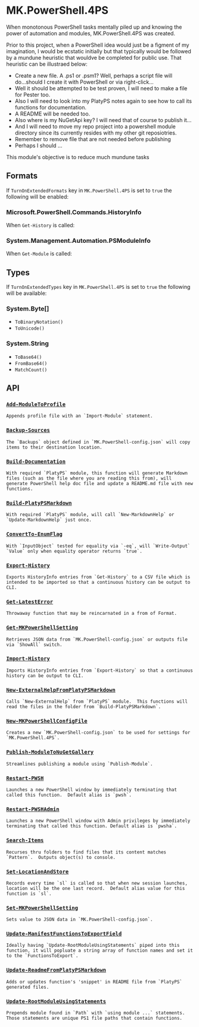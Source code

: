 # MK.PowerShell.4PS

When monotonous PowerShell tasks mentally piled up and knowing the power of automation and modules, MK.PowerShell.4PS was created.

Prior to this project, when a PowerShell idea would just be a figment of my imagination, I would be ecstatic initially but that typically would be followed by a mundune heuristic that wouldve be completed for public use. That heuristic can be illustraed below:

* Create a new file. A .ps1 or .psm1? Well, perhaps a script file will do...should I create it with PowerShell or via right-click...
* Well it should be attempted to be test proven, I will need to make a file for Pester too.
* Also I will need to look into my PlatyPS notes again to see how to call its functions for documentation.
* A README will be needed too.
* Also where is my NuGetApi key?  I will need that of course to publish it...
* And I will need to move my repo project into a powershell module directory since its currently resides with my other git reposiotries.
* Remember to remove file that are not needed before publishing
* Perhaps I should ...

This module's objective is to reduce much mundune tasks 

## Formats

If `TurnOnExtendedFormats` key in `MK.PowerShell.4PS` is set to `true` the following will be enabled:

### Microsoft.PowerShell.Commands.HistoryInfo

When `Get-History` is called:

### System.Management.Automation.PSModuleInfo

When `Get-Module` is called:

## Types

If `TurnOnExtendedTypes` key in `MK.PowerShell.4PS` is set to `true` the following will be available:

### System.Byte[]

* `ToBinaryNotation()`
* `ToUnicode()`

### System.String

* `ToBase64()`
* `FromBase64()`
* `MatchCount()`

## API

### [`Add-ModuleToProfile`](https://github.com/marckassay/MK.PowerShell.4PS/blob/master/docs/Add-ModuleToProfile.md)

    Appends profile file with an `Import-Module` statement. 

### [`Backup-Sources`](https://github.com/marckassay/MK.PowerShell.4PS/blob/master/docs/Backup-Sources.md)

    The `Backups` object defined in `MK.PowerShell-config.json` will copy items to their destination location. 

### [`Build-Documentation`](https://github.com/marckassay/MK.PowerShell.4PS/blob/master/docs/Build-Documentation.md)

    With required `PlatyPS` module, this function will generate Markdown files (such as the file where you are reading this from), will generate PowerShell help doc file and update a README.md file with new functions. 

### [`Build-PlatyPSMarkdown`](https://github.com/marckassay/MK.PowerShell.4PS/blob/master/docs/Build-PlatyPSMarkdown.md)

    With required `PlatyPS` module, will call `New-MarkdownHelp` or `Update-MarkdownHelp` just once. 

### [`ConvertTo-EnumFlag`](https://github.com/marckassay/MK.PowerShell.4PS/blob/master/docs/ConvertTo-EnumFlag.md)

    With `InputObject` tested for equality via `-eq`, will `Write-Output` `Value` only when equality operator returns `true`. 

### [`Export-History`](https://github.com/marckassay/MK.PowerShell.4PS/blob/master/docs/Export-History.md)

    Exports HistoryInfo entries from `Get-History` to a CSV file which is intended to be imported so that a continuous history can be output to CLI. 

### [`Get-LatestError`](https://github.com/marckassay/MK.PowerShell.4PS/blob/master/docs/Get-LatestError.md)

    Throwaway function that may be reincarnated in a from of Format. 

### [`Get-MKPowerShellSetting`](https://github.com/marckassay/MK.PowerShell.4PS/blob/master/docs/Get-MKPowerShellSetting.md)

    Retrieves JSON data from `MK.PowerShell-config.json` or outputs file via `ShowAll` switch. 

### [`Import-History`](https://github.com/marckassay/MK.PowerShell.4PS/blob/master/docs/Import-History.md)

    Imports HistoryInfo entries from `Export-History` so that a continuous history can be output to CLI. 

### [`New-ExternalHelpFromPlatyPSMarkdown`](https://github.com/marckassay/MK.PowerShell.4PS/blob/master/docs/New-ExternalHelpFromPlatyPSMarkdown.md)

    Calls `New-ExternalHelp` from `PlatyPS` module.  This functions will read the files in the folder from `Build-PlatyPSMarkdown`. 

### [`New-MKPowerShellConfigFile`](https://github.com/marckassay/MK.PowerShell.4PS/blob/master/docs/New-MKPowerShellConfigFile.md)

    Creates a new `MK.PowerShell-config.json` to be used for settings for `MK.PowerShell.4PS`. 

### [`Publish-ModuleToNuGetGallery`](https://github.com/marckassay/MK.PowerShell.4PS/blob/master/docs/Publish-ModuleToNuGetGallery.md)

    Streamlines publishing a module using `Publish-Module`. 

### [`Restart-PWSH`](https://github.com/marckassay/MK.PowerShell.4PS/blob/master/docs/Restart-PWSH.md)

    Launches a new PowerShell window by immediately terminating that called this function.  Default alias is `pwsh`. 

### [`Restart-PWSHAdmin`](https://github.com/marckassay/MK.PowerShell.4PS/blob/master/docs/Restart-PWSHAdmin.md)

    Launches a new PowerShell window with Admin privileges by immediately terminating that called this function. Default alias is `pwsha`. 

### [`Search-Items`](https://github.com/marckassay/MK.PowerShell.4PS/blob/master/docs/Search-Items.md)

    Recurses thru folders to find files that its content matches `Pattern`.  Outputs object(s) to console. 

### [`Set-LocationAndStore`](https://github.com/marckassay/MK.PowerShell.4PS/blob/master/docs/Set-LocationAndStore.md)

    Records every time `sl` is called so that when new session launches, location will be the one last record.  Default alias value for this function is `sl`. 

### [`Set-MKPowerShellSetting`](https://github.com/marckassay/MK.PowerShell.4PS/blob/master/docs/Set-MKPowerShellSetting.md)

    Sets value to JSON data in `MK.PowerShell-config.json`. 

### [`Update-ManifestFunctionsToExportField`](https://github.com/marckassay/MK.PowerShell.4PS/blob/master/docs/Update-ManifestFunctionsToExportField.md)

    Ideally having `Update-RootModuleUsingStatements` piped into this function, it will popluate a string array of function names and set it to the `FunctionsToExport`. 

### [`Update-ReadmeFromPlatyPSMarkdown`](https://github.com/marckassay/MK.PowerShell.4PS/blob/master/docs/Update-ReadmeFromPlatyPSMarkdown.md)

    Adds or updates function's 'snippet' in README file from `PlatyPS` generated files. 

### [`Update-RootModuleUsingStatements`](https://github.com/marckassay/MK.PowerShell.4PS/blob/master/docs/Update-RootModuleUsingStatements.md)

    Prepends module found in `Path` with `using module ...` statements. Those statements are unique PS1 file paths that contain functions.
